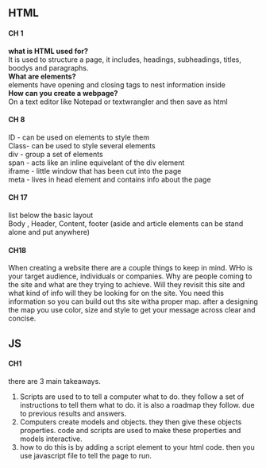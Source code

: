 ## HTML

#### CH 1

  **what is HTML used for?**<br>
    It is used to structure a page, it includes, headings, subheadings, titles, boodys and paragraphs.<br>
   **What are elements?**<br>
    elements have opening and closing tags to nest information inside<br>
   **How can you create a webpage?**<br>
    On a text editor like Notepad or textwrangler and then save as html<br>
    
#### CH 8

  ID - can be used on elements to style them<br>
  Class- can be used to style several elements<br>
  div - group a set of elements<br>
  span - acts like an inline equivelant of the div element<br>
  iframe - little window that has been cut into the page<br>
  meta - lives in head element and contains info about the page<br>
  
#### CH 17
    
  list below the basic layout<br>
     Body , Header, Content, footer
    (aside and article elements can be stand alone and put anywhere)
    
#### CH18

When creating a website there are a couple things to keep in mind. WHo is your target audience, individuals or companies. Why are people coming to the site and what are they trying to achieve. Will they revisit this site and what kind of info will they be looking for on the site. You need this information so you can build out ths site witha proper map. after a designing the map you use color, size and style to get your message across clear and concise. 

## JS

#### CH1 

there are 3 main takeaways.

1. Scripts are used to to tell a computer what to do. they follow a set of instructions to tell them what to do. it is also a roadmap they follow. due to previous results and answers.
2. Computers create models and objects. they then give these objects properties. code and scripts are used to make these properties and models interactive.
3. how to do this is by adding a script element to your html code. then you use javascript file to tell the page to run.

